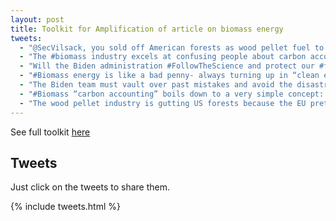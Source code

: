 ```yaml
---
layout: post
title: Toolkit for Amplification of article on biomass energy
tweets:
  - "@SecVilsack, you sold off American forests as wood pellet fuel to the EU during the Obama administration. Burning forest wood is a false solution that undermines @POTUS climate goals. #FollowTheScience #NoFalseSolutions http://tiny.cc/notcarbonneutral"
  - "The #biomass industry excels at confusing people about carbon accounting, and their reward is billions in subsidies. It’s simple: burning trees adds carbon to the atmosphere. @SecGranholm: #NoFalseSolutions for #ClimateChange http://tiny.cc/notcarbonneutral"
  - "Will the Biden administration #FollowTheScience and protect our #forests and climate, or continue to throw money and resources at the #biomass industry that logs and burns forests for dirty energy? http://tiny.cc/notcarbonneutral"
  - "#Biomass energy is like a bad penny- always turning up in “clean energy” policies. @EPAMichaelRegan, @Gina_McCarthy, eat your Wheaties and stand up for science. #NoFalseSolutions http://tiny.cc/notcarbonneutral"
  - "The Biden team must vault over past mistakes and avoid the disastrous #biomass policies of the EU, where logging forests for fuel is rewarded with billions in renewable energy subsidies. #NoFalseSolutions http://tiny.cc/notcarbonneutral"
  - "#Biomass “carbon accounting” boils down to a very simple concept: burning wood moves forest carbon into the atmosphere. The industry wants to play a shell game with carbon, but the atmosphere sees all. #NoFalseSolutions http://tiny.cc/notcarbonneutral"
  - "The wood pellet industry is gutting US forests because the EU pretends burning trees is good for the climate. The #biomass folks would looooove to burn American trees in American coal plants. @SecGranholm, @EPAMichaelRegan, @Gina_McCarthy, don’t let that happen. http://tiny.cc/notcarbonneutra"
---
```


See full toolkit [here](https://docs.google.com/document/d/1zDPSNeplhp2OaEgrmlKh8yQJw0FPooh6A0_ARURePpI/edit?usp=sharing)

## Tweets

Just click on the tweets to share them.

{% include tweets.html %}
